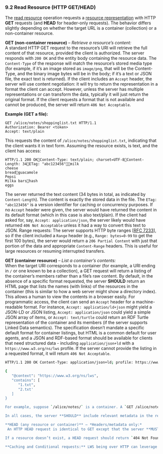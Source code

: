 ### **9.2 Read Resource (HTTP GET/HEAD)**

The [read resource](https://w3c.github.io/lws-protocol/spec/#dfn-retrieval) operation requests a [resource representation](https://w3c.github.io/lws-protocol/spec/#dfn-resource-representation) with HTTP **GET** requests (and **HEAD** for header-only requests). The behavior differs slightly depending on whether the target URL is a container (collection) or a non-container resource. 

**GET (non-container resource)** – *Retrieve a resource’s content:*  
 A standard HTTP GET request to the resource’s URI will retrieve the full content of that resource, provided the client is authorized. The server responds with `200 OK` and the entity body containing the resource data. The `Content-Type` of the response will match the resource’s stored media type (for example, if it’s an image stored as `image/png`, that will be the Content-Type, and the binary image bytes will be in the body; if it’s a text or JSON file, the exact text is returned). If the client includes an `Accept` header, the server will use content negotiation: it will try to return the representation in a format the client can accept. However, unless the server has multiple representations or can transform the data, typically it will just return the original format. If the client requests a format that is not available and cannot be produced, the server will return `406 Not Acceptable`.

**Example (GET a file):**

```
GET /alice/notes/shoppinglist.txt HTTP/1.1
Authorization: Bearer <token>
Accept: text/plain
```

This requests the content of `/alice/notes/shoppinglist.txt`, indicating that the client wants it in text form. Assuming the resource exists, is text, and the client has access:

```
HTTP/1.1 200 OKContent-Type: text/plain; charset=UTF-8Content-Length: 34ETag: "abc123456"milk
cheese
breadguacamole
Pepsi
Milka barshash
eggs
```

The server returned the text content (34 bytes in total, as indicated by `Content-Length`). The content is exactly the stored data in the file. The `ETag: "abc123456"` is a version identifier for caching or concurrency purposes. If no `Accept` header were given, the server would have returned the content in its default format (which in this case is also text/plain). If the client had asked for, say, `Accept: application/json`, the server likely would have returned `406 Not Acceptable` unless it had a way to convert this text to JSON. Range requests: The server supports HTTP byte ranges \[[RFC 7233](https://datatracker.ietf.org/doc/html/rfc7233)\], so if the client included a `Range` header (e.g., `Range: bytes=0-99` to get the first 100 bytes), the server would return a `206 Partial Content` with just that portion of the data and appropriate `Content-Range` headers. This is useful for large resources or resuming interrupted transfers.

**GET (container resource)** – *List a container’s contents:*  
When the target URI corresponds to a container (for example, a URI ending in `/` or one known to be a collection), a GET request will return a listing of the container’s members rather than a file’s raw content. By default, in the absence of a specific format requested, the server **SHOULD** return an HTML page that lists the names (with links) of the resources in the container (this is similar to how a web server might show a directory index). This allows a human to view the contents in a browser easily. For programmatic access, the client can send an `Accept` header for a machine-readable format. For instance, `Accept: application/ld+json` might yield a JSON-LD or JSON listing, `Accept: application/json` could yield a simple JSON array of items, or `Accept: text/turtle` could return an RDF Turtle representation of the container and its members (if the server supports Linked Data semantics). The specification doesn’t mandate a specific default format for container listings, but HTML is a common default for user agents, and a JSON and RDF-based format should be available for clients that need structured data - including `application/json+ld` with a `https://www.w3.org/ns/lws` profile. If the server cannot provide the listing in a requested format, it will return `406 Not Acceptable`.


```bash
HTTP/1.1 200 OK Content-Type: application/json+ld; profile: https://www.w3.org/ns/lws

{
   "@context": "https://www.w3.org/ns/lws",
   "contains": [
      "1.txt",
      "2.txt' 
   ]
}

For example, suppose `/alice/notes/` is a container. A `GET /alice/notes/` might return an HTML page with a list of links to each item (`shoppinglist.txt`, etc.). If the client specifically requests JSON, the response might look like an array or object enumerating the children.

In all cases, the server **SHOULD** include relevant metadata in the response headers. For a container, an `ETag` can represent a version of the listing (which could change when any member is added or removed), and perhaps a header indicating it is a container.

**HEAD (any resource or container)** – *Headers/metadata only:*  
 An HTTP HEAD request is identical to GET except that the server **MUST NOT** send a message body in the response. It’s used to fetch the headers (metadata) for a resource or to check if it exists, without downloading the content. The LWS server should support HEAD for both containers and non-containers. For a non-container resource, HEAD returns the same headers that a GET would (Content-Type, Content-Length, `ETag`, etc.) but no body. This is useful for, e.g., checking if a cached copy is still valid (via ETag or Last-Modified) or simply checking existence (a HEAD yielding `200 OK` means the resource exists and the client is allowed to see it; a 404 means it doesn’t exist or not allowed). For a container, HEAD might return headers like an ETag for the container listing, or simply a `200 OK` with no body, which at least confirms the container exists and the client has access.

If a resource doesn’t exist, a HEAD request should return `404 Not Found` (just like GET would, but again with no body). If the client isn’t authorized, the server should return 403 or 404 as appropriate (mirroring the GET behavior, where `403 Forbidden` is for known-but-forbidden, and 404 Not Found might be used to avoid revealing existence to unknown clients).

**Caching and Conditional requests:** LWS being over HTTP can leverage caching. For example, a GET or HEAD may include `If-None-Match` or `If-Modified-Since` headers to make the request conditional on the resource being changed. The server should respond with `304 Not Modified` if the resource (or container listing) has not changed since the version the client knows (as indicated by the `ETag` or timestamp). This avoids sending the content again unnecessarily. While not explicitly in the above text, this is part of using HTTP correctly and LWS servers are expected to support basic HTTP caching semantics.
